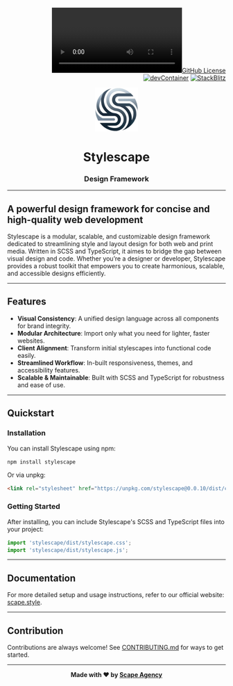 <div align="right">

[![GitHub License](https://img.shields.io/github/license/stylescape/unit.gl?style=flat-square&logo=readthedocs&logoColor=FFFFFF&label=&labelColor=%23041B26&color=%23041B26&link=LICENSE)](https://github.com/stylescape/unit.gl/blob/main/LICENSE)
[![devContainer](https://img.shields.io/badge/devContainer-23041B26?style=flat-square&logo=Docker&logoColor=%23FFFFFF&labelColor=%23041B26&color=%23041B26)](https://vscode.dev/redirect?url=vscode://ms-vscode-remote.remote-containers/cloneInVolume?url=https://github.com/stylescape/unit.gl)
[![StackBlitz](https://img.shields.io/badge/StackBlitz-23041B26?style=flat-square&logo=StackBlitz&logoColor=%23FFFFFF&labelColor=%23041B26&color=%23041B26)](https://stackblitz.com/github/stylescape/unit.gl/tree/main?file=src%2Findex.html)

</div>

<p align="center">
    <img src="https://raw.githubusercontent.com/stylescape/brand/master/src/logo/logo-transparant.png" width="20%" height="20%" alt="Stylescape Logo">
</p>
<h1 align="center" style='border-bottom: none;'>Stylescape</h1>
<h3 align="center">Design Framework</h3>

---

## A powerful design framework for concise and high-quality web development

Stylescape is a modular, scalable, and customizable design framework dedicated to streamlining style and layout design for both web and print media. Written in SCSS and TypeScript, it aimes to bridge the gap between visual design and code. Whether you’re a designer or developer, Stylescape provides a robust toolkit that empowers you to create harmonious, scalable, and accessible designs efficiently.

---

## Features

- **Visual Consistency**: A unified design language across all components for brand integrity.
- **Modular Architecture**: Import only what you need for lighter, faster websites.
- **Client Alignment**: Transform initial stylescapes into functional code easily.
- **Streamlined Workflow**: In-built responsiveness, themes, and accessibility features.
- **Scalable & Maintainable**: Built with SCSS and TypeScript for robustness and ease of use.
  
---

## Quickstart

### Installation

You can install Stylescape using npm:

```bash
npm install stylescape
```

Or via unpkg:

```html
<link rel="stylesheet" href="https://unpkg.com/stylescape@0.0.10/dist/css/stylescape.css">
```

### Getting Started

After installing, you can include Stylescape's SCSS and TypeScript files into your project:

```javascript
import 'stylescape/dist/stylescape.css';
import 'stylescape/dist/stylescape.js';
```

---

## Documentation

For more detailed setup and usage instructions, refer to our official website: [scape.style](https://scape.style).

---

## Contribution

Contributions are always welcome! See [CONTRIBUTING.md](CONTRIBUTING.md) for ways to get started.

---

<p align="center">
    <b>Made with ❤️ by <a href="https://www.scape.agency" target="_blank">Scape Agency</a></b>
</p>
